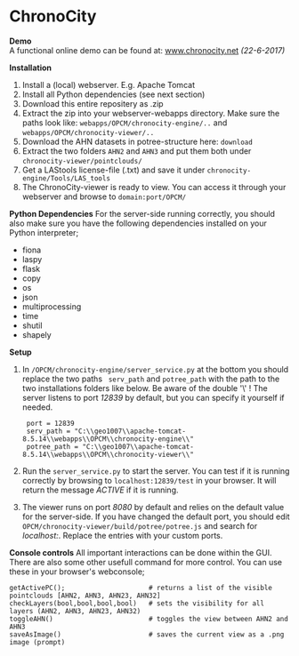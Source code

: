 # ChronoCity

__Demo__  
A functional online demo can be found at: www.chronocity.net
_(22-6-2017)_


__Installation__
1. Install a (local) webserver. E.g. Apache Tomcat
2. Install all Python dependencies (see next section)
3. Download this entire repositery as .zip
4. Extract the zip into your webserver-webapps directory. Make sure the paths look like: <code>webapps/OPCM/chronocity-engine/..</code> and <code>webapps/OPCM/chronocity-viewer/..</code>
5. Download the AHN datasets in potree-structure here: <code>download</code>
6. Extract the two folders <code>AHN2</code> and <code>AHN3</code> and put them both under <code>chronocity-viewer/pointclouds/</code>
7. Get a LAStools license-file (.txt) and save it under <code>chronocity-engine/Tools/LAS_tools</code>
8. The ChronoCity-viewer is ready to view. You can access it through your webserver and browse to <code>domain:port/OPCM/</code>

__Python Dependencies__
For the server-side running correctly, you should also make sure you have the following dependencies installed on your Python interpreter;
- fiona
- laspy
- flask
- copy
- os
- json
- multiprocessing
- time
- shutil
- shapely

__Setup__

1. In <code>/OPCM/chronocity-engine/server_service.py</code> at the bottom you should replace the two paths <code> serv_path</code> and <code>potree_path</code> with the path to the two installations folders like below. Be aware of the double '\\' ! The server listens to port _12839_ by default, but you can specify it yourself if needed.


        port = 12839
        serv_path = "C:\\geo1007\\apache-tomcat-8.5.14\\webapps\\OPCM\\chronocity-engine\\"
        potree_path = "C:\\geo1007\\apache-tomcat-8.5.14\\webapps\\OPCM\\chronocity-viewer\\"

2. Run the <code>server_service.py</code> to start the server. You can test if it is running correctly by browsing to <code>localhost:12839/test</code> in your browser. It will return the message _ACTIVE_ if it is running.

3. The viewer runs on port _8080_ by default and relies on the default value for the server-side. If you have changed the default port, you should edit <code>OPCM/chronocity-viewer/build/potree/potree.js</code> and search for _localhost:_. Replace the entries with your custom ports.

__Console controls__
All important interactions can be done within the GUI. There are also some other usefull command for more control. You can use these in your browser's webconsole;

    getActivePC();                     # returns a list of the visible pointclouds [AHN2, AHN3, AHN23, AHN32]
    checkLayers(bool,bool,bool,bool)   # sets the visibility for all layers (AHN2, AHN3, AHN23, AHN32)
    toggleAHN()                        # toggles the view between AHN2 and AHN3
    saveAsImage()                      # saves the current view as a .png image (prompt)
    
